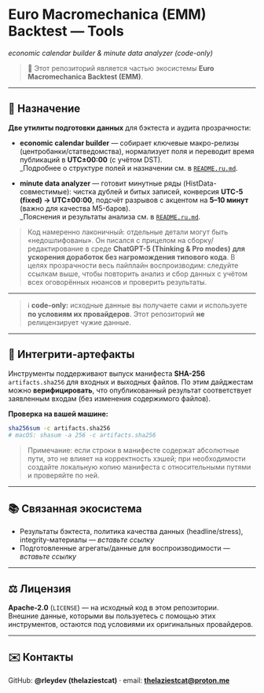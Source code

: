 # Euro Macromechanica (EMM) Backtest — Tools
*economic calendar builder & minute data analyzer (code-only)*
 
> 🧭 Этот репозиторий является частью экосистемы **Euro Macromechanica Backtest (EMM)**.

---

## 🧭 Назначение
**Две утилиты подготовки данных** для бэктеста и аудита прозрачности:

- **economic calendar builder** — собирает ключевые макро-релизы (центробанки/статведомства), нормализует поля и переводит время публикаций в **UTC±00:00** (с учётом DST).  
  _Подробнее о структуре полей и назначении см. в [`README.ru.md`](https://github.com/rleydev/euro-macromechanica-backtest-data/tree/main/economic_calendars/README.md).

- **minute data analyzer** — готовит минутные ряды (HistData-совместимые): чистка дублей и битых записей, конверсия **UTC-5 (fixed) → UTC±00:00**, подсчёт разрывов с акцентом на **5–10 минут** (важно для качества M5-баров).  
  _Пояснения и результаты анализа см. в [`README.ru.md`](https://github.com/rleydev/euro-macromechanica-backtest-data/blob/main/analysis/README.ru.md).

> Код намеренно лаконичный: отдельные детали могут быть «недошлифованы». Он писалcя с прицелом на сборку/редактирование в среде **ChatGPT-5 (Thinking & Pro modes)** **для ускорения доработок без нагромождения типового кода**. В целях прозрачности весь пайплайн воспроизводим: следуйте ссылкам выше, чтобы повторить анализ и сбор данных с учётом всех оговорённых нюансов и проверить результаты. 

---

> ℹ️ **code-only:** исходные данные вы получаете сами и используете **по условиям их провайдеров**. Этот репозиторий **не** релицензирует чужие данные.

---

## 🔐 Интегрити-артефакты
Инструменты поддерживают выпуск манифеста **SHA-256** `artifacts.sha256` для входных и выходных файлов. По этим дайджестам можно **верифицировать**, что опубликованный результат соответствует заявленным входам (без изменения содержимого файлов).

**Проверка на вашей машине:**
```bash
sha256sum -c artifacts.sha256
# macOS: shasum -a 256 -c artifacts.sha256
```
> Примечание: если строки в манифесте содержат абсолютные пути, это не влияет на корректность хэшей; при необходимости создайте локальную копию манифеста с относительными путями и проверяйте по ней.

---

## 📚 Связанная экосистема
- Результаты бэктеста, политика качества данных (headline/stress), integrity-материалы — *вставьте ссылку*  
- Подготовленные агрегаты/данные для воспроизводимости — *вставьте ссылку*

---

## ⚖️ Лицензия
**Apache-2.0** (`LICENSE`) — на исходный код в этом репозитории.  
Внешние данные, которыми вы пользуетесь с помощью этих инструментов, остаются под условиями их оригинальных провайдеров.

---

## ✉️ Контакты
GitHub: **@rleydev (thelaziestcat)** · email: **thelaziestcat@proton.me**
